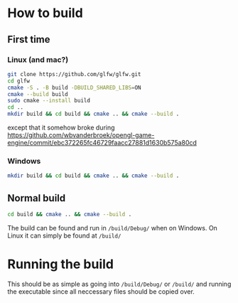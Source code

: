# How to build

## First time

### Linux (and mac?)

```bash
git clone https://github.com/glfw/glfw.git
cd glfw
cmake -S . -B build -DBUILD_SHARED_LIBS=ON
cmake --build build
sudo cmake --install build
cd ..
mkdir build && cd build && cmake .. && cmake --build .
```

except that it somehow broke during https://github.com/wbvanderbroek/opengl-game-engine/commit/ebc372265fc46729faacc27881d1630b575a80cd

### Windows

```bash
mkdir build && cd build && cmake .. && cmake --build .
```

## Normal build

```bash
cd build && cmake .. && cmake --build .
```

The build can be found and run in `/build/Debug/` when on Windows.
On Linux it can simply be found at `/build/`

# Running the build

This should be as simple as going into `/build/Debug/` or `/build/` and running the executable since all neccessary files should be copied over.